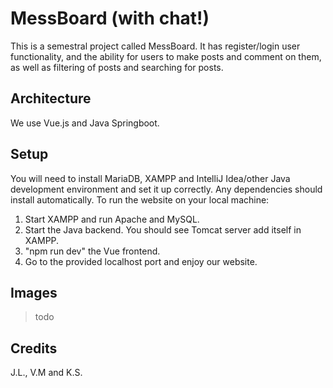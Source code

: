 # MessBoard (with chat!)
This is a semestral project called MessBoard. It has register/login user functionality, and the ability for users to make posts and comment on them, as well as filtering of posts and searching for posts.
## Architecture
We use Vue.js and Java Springboot.
## Setup
You will need to install MariaDB, XAMPP and IntelliJ Idea/other Java development environment and set it up correctly. Any dependencies should install automatically. To run the website on your local machine:
1) Start XAMPP and run Apache and MySQL.
2) Start the Java backend. You should see Tomcat server add itself in XAMPP.
3) "npm run dev" the Vue frontend.
4) Go to the provided localhost port and enjoy our website.
## Images
>todo
## Credits
J.L., V.M and K.S.
